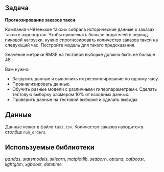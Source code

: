 ## Задача

**Прогнозирование заказов такси**

Компания «Чётенькое такси» собрала исторические данные о заказах такси в аэропортах. Чтобы привлекать больше водителей в период пиковой нагрузки, нужно спрогнозировать количество заказов такси на следующий час. Постройте модель для такого предсказания.

Значение метрики RMSE на тестовой выборке должно быть не больше 48.

Вам нужно:

 - Загрузить данные и выполнить их ресемплирование по одному часу.
 - Проанализировать данные.
 - Обучить разные модели с различными гиперпараметрами. Сделать тестовую выборку размером 10% от исходных данных.
 - Проверить данные на тестовой выборке и сделать выводы.

## Данные

Данные лежат в файле `taxi.csv`. Количество заказов находится в столбце `num_orders`.

## Используемые библиотеки
*pandas*, *statsmodels*, *sklearn*, *matplotlib*, *seaborn*, *optuna*, *catboost*, *lightgbm*, *xgboost*, *datetime*